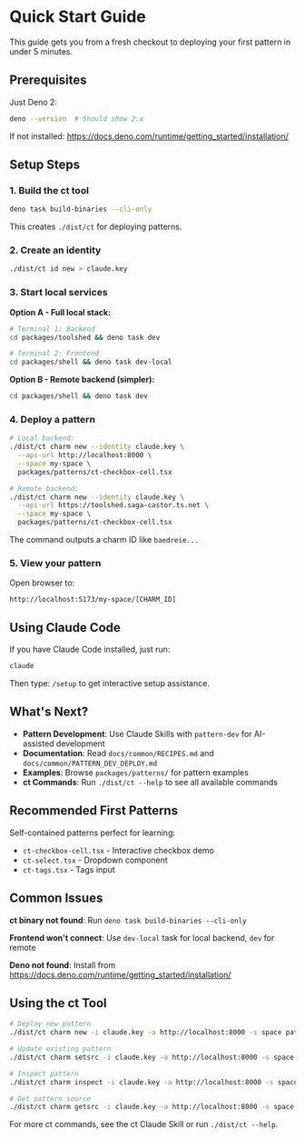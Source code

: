 # Quick Start Guide

This guide gets you from a fresh checkout to deploying your first pattern in under 5 minutes.

## Prerequisites

Just Deno 2:
```bash
deno --version  # Should show 2.x
```

If not installed: https://docs.deno.com/runtime/getting_started/installation/

## Setup Steps

### 1. Build the ct tool

```bash
deno task build-binaries --cli-only
```

This creates `./dist/ct` for deploying patterns.

### 2. Create an identity

```bash
./dist/ct id new > claude.key
```

### 3. Start local services

**Option A - Full local stack:**
```bash
# Terminal 1: Backend
cd packages/toolshed && deno task dev

# Terminal 2: Frontend
cd packages/shell && deno task dev-local
```

**Option B - Remote backend (simpler):**
```bash
cd packages/shell && deno task dev
```

### 4. Deploy a pattern

```bash
# Local backend:
./dist/ct charm new --identity claude.key \
  --api-url http://localhost:8000 \
  --space my-space \
  packages/patterns/ct-checkbox-cell.tsx

# Remote backend:
./dist/ct charm new --identity claude.key \
  --api-url https://toolshed.saga-castor.ts.net \
  --space my-space \
  packages/patterns/ct-checkbox-cell.tsx
```

The command outputs a charm ID like `baedreie...`

### 5. View your pattern

Open browser to:
```
http://localhost:5173/my-space/[CHARM_ID]
```

## Using Claude Code

If you have Claude Code installed, just run:
```bash
claude
```

Then type: `/setup` to get interactive setup assistance.

## What's Next?

- **Pattern Development**: Use Claude Skills with `pattern-dev` for AI-assisted development
- **Documentation**: Read `docs/common/RECIPES.md` and `docs/common/PATTERN_DEV_DEPLOY.md`
- **Examples**: Browse `packages/patterns/` for pattern examples
- **ct Commands**: Run `./dist/ct --help` to see all available commands

## Recommended First Patterns

Self-contained patterns perfect for learning:
- `ct-checkbox-cell.tsx` - Interactive checkbox demo
- `ct-select.tsx` - Dropdown component
- `ct-tags.tsx` - Tags input

## Common Issues

**ct binary not found**: Run `deno task build-binaries --cli-only`

**Frontend won't connect**: Use `dev-local` task for local backend, `dev` for remote

**Deno not found**: Install from https://docs.deno.com/runtime/getting_started/installation/

## Using the ct Tool

```bash
# Deploy new pattern
./dist/ct charm new -i claude.key -a http://localhost:8000 -s space pattern.tsx

# Update existing pattern
./dist/ct charm setsrc -i claude.key -a http://localhost:8000 -s space -c [id] pattern.tsx

# Inspect pattern
./dist/ct charm inspect -i claude.key -a http://localhost:8000 -s space -c [id]

# Get pattern source
./dist/ct charm getsrc -i claude.key -a http://localhost:8000 -s space -c [id] output.tsx
```

For more ct commands, see the ct Claude Skill or run `./dist/ct --help`.
